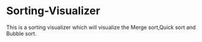 # Sorting-Visualizer
This is a sorting visualizer which will visualize the Merge sort,Quick sort and Bubble sort.
